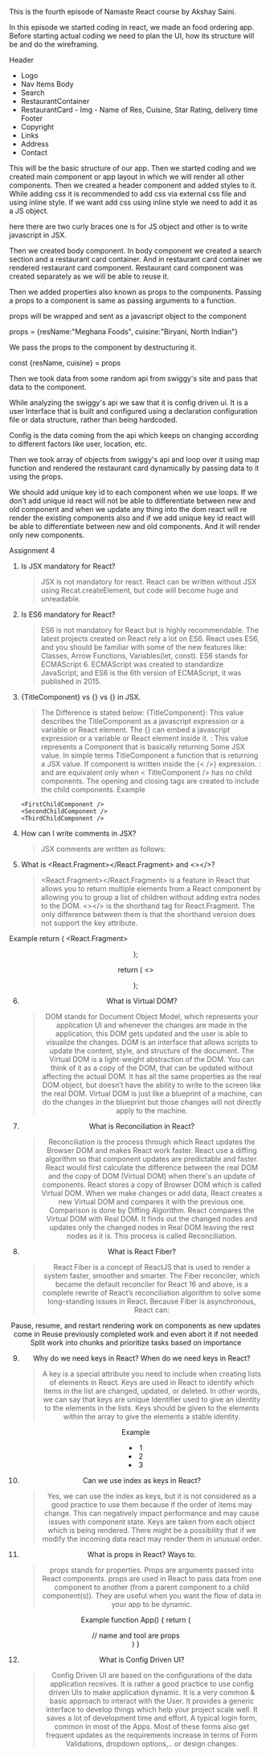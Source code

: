 This is the fourth episode of Namaste React course by Akshay Saini.

In this episode we started coding in react, we made an food ordering app. Before starting actual coding we need to plan the UI, how its structure will be and do the wireframing.

Header

- Logo
- Nav Items
  Body
- Search
- RestaurantContainer
- RestaurantCard - Img - Name of Res, Cuisine, Star Rating, delivery time
  Footer
- Copyright
- Links
- Address
- Contact

This will be the basic structure of our app.
Then we started coding and we created main component or app layout in which we will render all other components. Then we created a header component and added styles to it. While adding css it is recommended to add css via external css file and using inline style. If we want add css using inline style we need to add it as a JS object.

   <div className="red-card" style={{ backgroundColor: "#f0f0f0" }}></div>

here there are two curly braces one is for JS object and other is to write javascript in JSX.

Then we created body component. In body component we created a search section and a restaurant card container. And in restaurant card container we rendered restaurant card component. Restaurant card component was created separately as we will be able to reuse it.

Then we added properties also known as props to the components. Passing a props to a component is same as passing arguments to a function.

<RestaurantCard resName="Meghana Foods" cuisine="Biryani, North Indian" />

props will be wrapped and sent as a javascript object to the component

props = {resName:"Meghana Foods", cuisine:"Biryani, North Indian"}

We pass the props to the component by destructuring it.

const {resName, cuisine} = props

Then we took data from some random api from swiggy's site and pass that data to the component.

While analyzing the swiggy's api we saw that it is config driven ui.
It is a user Interface that is built and configured using a
declaration configuration file or data structure, rather than
being hardcoded.

Config is the data coming from the api which keeps on changing
according to different factors like user, location, etc.

Then we took array of objects from swiggy's api and loop over it using map function and rendered the restaurant card dynamically by passing data to it using the props.

We should add unique key id to each component when we use loops.
If we don't add unique id react will not be able to differentiate between new and old component and when we update any thing into the dom react will re render the existing components also and if we add unique key id react will be able to differentiate between new and old components. And it will render only new components.

Assignment 4

1.  Is JSX mandatory for React?

    > JSX is not mandatory for react. React can be written without JSX using Recat.createElement, but code will become huge and unreadable.

2.  Is ES6 mandatory for React?

    > ES6 is not mandatory for React but is highly recommendable. The latest projects created on React rely a lot on ES6. React uses ES6, and you should be familiar with some of the new features like: Classes, Arrow Functions, Variables(let, const). ES6 stands for ECMAScript 6. ECMAScript was created to standardize JavaScript, and ES6 is the 6th version of ECMAScript, it was published in 2015.

3.  {TitleComponent} vs {<TitleComponent/>} vs {<TitleComponent></TitleComponent>} in JSX.

    > The Difference is stated below: {TitleComponent}: This value describes the TitleComponent as a javascript expression or a variable or React element. The {} can embed a javascript expression or a variable or React element inside it.
    > <TitleComponent/> : This value represents a Component that is basically returning Some JSX value. In simple terms TitleComponent a function that is returning a JSX value. If component is written inside the {< />} expression.
    > <TitleComponent></TitleComponent> : <TitleComponent /> and <TitleComponent></TitleComponent> are equivalent only when < TitleComponent /> has no child components. The opening and closing tags are created to include the child components.
    > Example
    > <TitleComponent>

        <FirstChildComponent />
        <SecondChildComponent />
        <ThirdChildComponent />

    </TitleComponent>

4.  How can I write comments in JSX?
    > JSX comments are written as follows:

<!-- {/*  */} - for single or multiline comments
Example
  {/* A JSX comment */}
   {/*
   Multiline
   JSX
   comment
 */}   -->

5. What is <React.Fragment></React.Fragment> and <></>?
   > <React.Fragment></React.Fragment> is a feature in React that allows you to return multiple elements from a React component by allowing you to group a list of children without adding extra nodes to the DOM. <></> is the shorthand tag for React.Fragment. The only difference between them is that the shorthand version does not support the key attribute.

Example
return (
<React.Fragment>

<Header />
<Navigation />
<Main />
<Footer />
</React.Fragment>
);

return (
<>

<Header />
<Navigation />
<Main />
<Footer />
</>
);

6. What is Virtual DOM?

   > DOM stands for Document Object Model, which represents your application UI and whenever the changes are made in the application, this DOM gets updated and the user is able to visualize the changes. DOM is an interface that allows scripts to update the content, style, and structure of the document.
   > The Virtual DOM is a light-weight abstraction of the DOM. You can think of it as a copy of the DOM, that can be updated without affecting the actual DOM. It has all the same properties as the real DOM object, but doesn’t have the ability to write to the screen like the real DOM.
   > Virtual DOM is just like a blueprint of a machine, can do the changes in the blueprint but those changes will not directly apply to the machine.

7. What is Reconciliation in React?

   > Reconciliation is the process through which React updates the Browser DOM and makes React work faster. React use a diffing algorithm so that component updates are predictable and faster. React would first calculate the difference between the real DOM and the copy of DOM (Virtual DOM) when there's an update of components. React stores a copy of Browser DOM which is called Virtual DOM. When we make changes or add data, React creates a new Virtual DOM and compares it with the previous one. Comparison is done by Diffing Algorithm. React compares the Virtual DOM with Real DOM. It finds out the changed nodes and updates only the changed nodes in Real DOM leaving the rest nodes as it is. This process is called Reconciliation.

8. What is React Fiber?
   > React Fiber is a concept of ReactJS that is used to render a system faster, smoother and smarter. The Fiber reconciler, which became the default reconciler for React 16 and above, is a complete rewrite of React’s reconciliation algorithm to solve some long-standing issues in React. Because Fiber is asynchronous, React can:

Pause, resume, and restart rendering work on components as new updates come in
Reuse previously completed work and even abort it if not needed
Split work into chunks and prioritize tasks based on importance

9. Why do we need keys in React? When do we need keys in React?
   > A key is a special attribute you need to include when creating lists of elements in React. Keys are used in React to identify which items in the list are changed, updated, or deleted. In other words, we can say that keys are unique Identifier used to give an identity to the elements in the lists. Keys should be given to the elements within the array to give the elements a stable identity.

Example

<li key={0}>1</li>
<li key={1}>2</li>
<li key={2}>3</li>

10. Can we use index as keys in React?

    > Yes, we can use the index as keys, but it is not considered as a good practice to use them because if the order of items may change. This can negatively impact performance and may cause issues with component state. Keys are taken from each object which is being rendered. There might be a possibility that if we modify the incoming data react may render them in unusual order.

11. What is props in React? Ways to.
    > props stands for properties. Props are arguments passed into React components. props are used in React to pass data from one component to another (from a parent component to a child component(s)). They are useful when you want the flow of data in your app to be dynamic.

Example
function App() {
return (

<div className="App">
 <Tool name="vikrant" tool="Figma"/> // name and tool are props
</div>
)
}

12. What is Config Driven UI?
    > Config Driven UI are based on the configurations of the data application receives. It is rather a good practice to use config driven UIs to make application dynamic. It is a very common & basic approach to interact with the User. It provides a generic interface to develop things which help your project scale well. It saves a lot of development time and effort. A typical login form, common in most of the Apps. Most of these forms also get frequent updates as the requirements increase in terms of Form Validations, dropdown options,.. or design changes.
